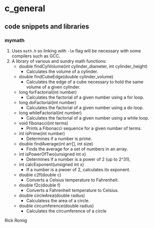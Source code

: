 # c_general

## code snippets and libraries

### mymath

1. Uses `math.h` so linking with `-lm` flag will be necessary with some compilers such as GCC.
2. A library of various and sundry math functions:
   * double findCylVolume(int cylinder_diameter, int cylinder_height)
     * Calculates the volume of a cylinder.
   * double findCubeEdge(double cylinder_volume)
     * Calculates the edge of a cube necessary to hold the same volume of a given cylinder.
   * long forFactorial(int number)
     * Calculates the factorial of a given number using a for loop.
   * long doFactorial(int number)
     * Calculates the factorial of a given number using a do loop.
   * long whileFactorial(int number)
     * Calculates the factorial of a given number using a while loop.
   * void fibonacci(int terms)
     * Prints a Fibonacci sequence for a given number of terms.
   * int isPrime(int number)
     * Determines if a number is prime.
   * double findAverage(int arr[], int size)
     * Finds the average for a set of numbers in an array.
   * int isPowerOfTwo(unsigned int x)
     * Determines if a number is a power of 2 (up to 2^31),
   * int calcExponent(unsigned int x)
     * If a number is a pwoer of 2, calculates its exponent.
   * double c2f(double c)
     * Converts a Celsius temperature to Fahrenheit.
   * double f2c(double f)
     * Converts a Fahrenheit temperature to Celsius.
   * double circleArea(double radius)
     * Calculatess the area of a circle.
   * double circumference(double radius)
     * Calculates the circumference of a circle

Rick Romig

